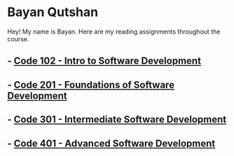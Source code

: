 # Bayan Qutshan
Hey! My name is Bayan. Here are my reading assignments throughout the course.


## - [Code 102 - Intro to Software Development](https://bianqt.github.io/reading-notes/102/code102)
## - [Code 201 - Foundations of Software Development](https://bianqt.github.io/reading-notes/201/code201)
## - [Code 301 - Intermediate Software Development](https://bianqt.github.io/reading-notes/301/code301)
## - [Code 401 - Advanced Software Development](https://bianqt.github.io/reading-notes/401/code401)

